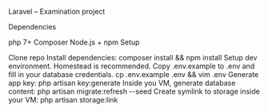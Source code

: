 Laravel – Examination project

Dependencies

php 7+
Composer
Node.js + npm
Setup

Clone repo
Install dependencies: composer install && npm install
Setup dev environment. Homestead is recommended.
Copy .env.example to .env and fill in your database credentials. cp .env.example .env && vim .env
Generate app key: php artisan key:generate
Inside you VM, generate database content: php artisan migrate:refresh --seed
Create symlink to storage inside your VM: php artisan storage:link
